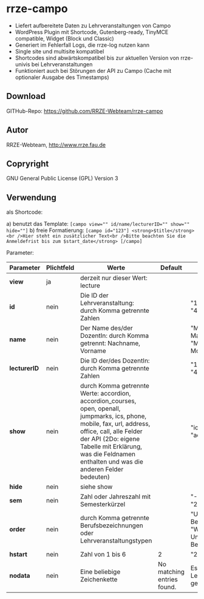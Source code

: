 # rrze-campo

- Liefert aufbereitete Daten zu Lehrveranstaltungen von Campo
- WordPress Plugin mit Shortcode, Gutenberg-ready, TinyMCE compatible, Widget (Block und Classic)
- Generiert im Fehlerfall Logs, die rrze-log nutzen kann
- Single site und multisite kompatibel
- Shortcodes sind abwärtskompatibel bis zur aktuellen Version von rrze-univis bei Lehrveranstaltungen
- Funktioniert auch bei Störungen der API zu Campo (Cache mit optionaler Ausgabe des Timestamps)

## Download
GITHub-Repo: https://github.com/RRZE-Webteam/rrze-campo

## Autor
RRZE-Webteam, http://www.rrze.fau.de

## Copryright
GNU General Public License (GPL) Version 3

## Verwendung

als Shortcode:

a) benutzt das Template: 
`[campo view="" id/name/lecturerID="" show="" hide=""]`
b) freie Formatierung:
`[campo id="123"] <strong>$title</strong><br />Hier steht ein zusätzlicher Text<br />Bitte beachten Sie die Anmeldefrist bis zum $start_date</strong> [/campo]`

Parameter:

|Parameter|Plichtfeld|Werte|Default|Beispiele|
|-|-|-|-|-|
|**view**|ja|derzeit nur dieser Wert: lecture|
|**id**|nein|Die ID der Lehrveranstaltung: durch Komma getrennte Zahlen||"123, 987" oder "456"|
|**name**|nein|Der Name des/der DozentIn: durch Komma getrennt: Nachname, Vorname||"Mustermann, Manfred" oder "Musterfrau, Monika"|
|**lecturerID**|nein|Die ID der/des DozentIn: durch Komma getrennte Zahlen||"123, 987" oder "456"|
|**show**|nein|durch Komma getrennte Werte: accordion, accordion_courses, open, openall, jumpmarks, ics, phone, mobile, fax, url, address, office, call, alle Felder der API (2Do: eigene Tabelle mit Erklärung, was die Feldnamen enthalten und was die anderen Felder bedeuten)||"ics, tel" oder "address"|
|**hide**|nein|siehe show|
|**sem**|nein|Zahl oder Jahreszahl mit Semesterkürzel||"-2" oder "1" oder "2022s"|
|**order**|nein|durch Komma getrennte Berufsbezeichnungen oder Lehrveranstaltungstypen||"UnivIS-Beauftragter" oder "Webmaster, UnivIS-Beauftragter"|
|**hstart**|nein|Zahl von 1 bis 6|2|"2" oder "4"|
|**nodata**|nein|Eine beliebige Zeichenkette|No matching entries found.|Es wurden keine Lehrveranstaltungen gefunden.|

